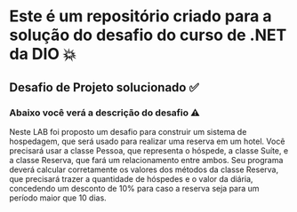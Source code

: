 # Este é um repositório criado para a solução do desafio do curso de .NET da DIO 💥
## Desafio de Projeto solucionado ✅
### Abaixo você verá a descrição do desafio ⚠


Neste LAB foi proposto um desafio para construir um sistema de hospedagem, que será usado para realizar uma reserva em um hotel. Você precisará usar a classe Pessoa, que representa o hóspede, a classe Suíte, e a classe Reserva, que fará um relacionamento entre ambos. Seu programa deverá calcular corretamente os valores dos métodos da classe Reserva, que precisará trazer a quantidade de hóspedes e o valor da diária, concedendo um desconto de 10% para caso a reserva seja para um período maior que 10 dias.
